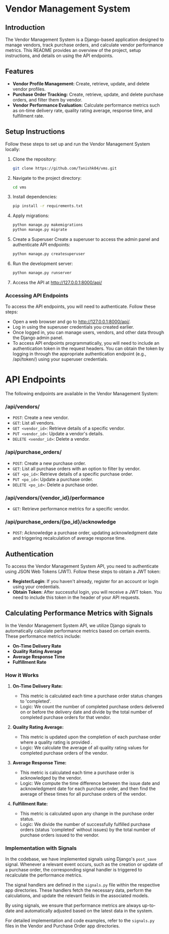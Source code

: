 # Vendor Management System

## Introduction
The Vendor Management System is a Django-based application designed to manage vendors, track purchase orders, and calculate vendor performance metrics. This README provides an overview of the project, setup instructions, and details on using the API endpoints.

## Features
- **Vendor Profile Management:** Create, retrieve, update, and delete vendor profiles.
- **Purchase Order Tracking:** Create, retrieve, update, and delete purchase orders, and filter them by vendor.
- **Vendor Performance Evaluation:** Calculate performance metrics such as on-time delivery rate, quality rating average, response time, and fulfillment rate.

## Setup Instructions
Follow these steps to set up and run the Vendor Management System locally:

1. Clone the repository:
    ```bash
    git clone https://github.com/Tanishk04/vms.git

2. Navigate to the project directory:
    ```bash
    cd vms

3. Install dependencies:
    ```bash
    pip install -r requirements.txt

4. Apply migrations:
    ```bash
    python manage.py makemigrations
    python manage.py migrate

5. Create a Superuser
Create a superuser to access the admin panel and authenticate API endpoints:

    ```bash
    python manage.py createsuperuser

6. Run the development server:
    ```bash
    python manage.py runserver

7. Access the API at http://127.0.0.1:8000/api/

### Accessing API Endpoints
To access the API endpoints, you will need to authenticate. Follow these steps:

- Open a web browser and go to http://127.0.0.1:8000/api/.
- Log in using the superuser credentials you created earlier.
- Once logged in, you can manage users, vendors, and other data through the Django admin panel.
- To access API endpoints programmatically, you will need to include an authentication token in the request headers. You can obtain the token by logging in through the appropriate authentication endpoint (e.g., /api/token/) using your superuser credentials.


# API Endpoints
The following endpoints are available in the Vendor Management System:

### /api/vendors/

- `POST`: Create a new vendor.
- `GET`: List all vendors.
- `GET <vendor_id>`: Retrieve details of a specific vendor.
- `PUT <vendor_id>`: Update a vendor's details.
- `DELETE <vendor_id>`: Delete a vendor.

### /api/purchase_orders/

- `POST`: Create a new purchase order.
- `GET`: List all purchase orders with an option to filter by vendor.
- `GET <po_id>`: Retrieve details of a specific purchase order.
- `PUT <po_id>`: Update a purchase order.
- `DELETE <po_id>`: Delete a purchase order.

### /api/vendors/{vendor_id}/performance

- `GET`: Retrieve performance metrics for a specific vendor.

### /api/purchase_orders/{po_id}/acknowledge

- `POST`: Acknowledge a purchase order, updating acknowledgment date and triggering recalculation of average response time.

## Authentication
To access the Vendor Management System API, you need to authenticate using JSON Web Tokens (JWT). Follow these steps to obtain a JWT token:

- **Register/Login**: If you haven't already, register for an account or login using your credentials.
- **Obtain Token**: After successful login, you will receive a JWT token. You need to include this token in the header of your API requests.

## Calculating Performance Metrics with Signals

In the Vendor Management System API, we utilize Django signals to automatically calculate performance metrics based on certain events. These performance metrics include:

- **On-Time Delivery Rate**
- **Quality Rating Average**
- **Average Response Time**
- **Fulfillment Rate**

### How it Works

1. **On-Time Delivery Rate:**
   - This metric is calculated each time a purchase order status changes to 'completed'.
   - Logic: We count the number of completed purchase orders delivered on or before the delivery date and divide by the total number of completed purchase orders for that vendor.

2. **Quality Rating Average:**
   - This metric is updated upon the completion of each purchase order where a quality rating is provided .
   - Logic: We calculate the average of all quality rating values for completed purchase orders of the vendor.

3. **Average Response Time:**
   - This metric is calculated each time a purchase order is acknowledged by the vendor.
   - Logic: We compute the time difference between the issue date and acknowledgment date for each purchase order, and then find the average of these times for all purchase orders of the vendor.

4. **Fulfillment Rate:**
   - This metric is calculated upon any change in the purchase order status.
   - Logic: We divide the number of successfully fulfilled purchase orders (status 'completed' without issues) by the total number of purchase orders issued to the vendor.

### Implementation with Signals

In the codebase, we have implemented signals using Django's `post_save` signal. Whenever a relevant event occurs, such as the creation or update of a purchase order, the corresponding signal handler is triggered to recalculate the performance metrics.

The signal handlers are defined in the `signals.py` file within the respective app directories. These handlers fetch the necessary data, perform the calculations, and update the relevant fields in the associated models.

By using signals, we ensure that performance metrics are always up-to-date and automatically adjusted based on the latest data in the system.

For detailed implementation and code examples, refer to the `signals.py` files in the Vendor and Purchase Order app directories.

